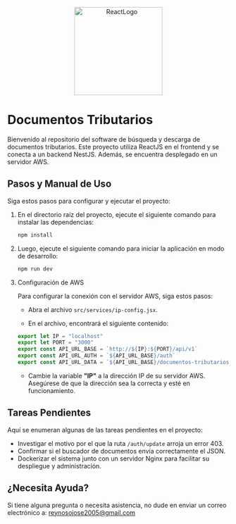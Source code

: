 <p align="center">
  <img src="https://user-images.githubusercontent.com/25181517/183897015-94a058a6-b86e-4e42-a37f-bf92061753e5.png" alt="ReactLogo" width="200" />
</p>

# Documentos Tributarios

Bienvenido al repositorio del software de búsqueda y descarga de documentos tributarios. Este proyecto utiliza ReactJS en el frontend y se conecta a un backend NestJS. Además, se encuentra desplegado en un servidor AWS.

## Pasos y Manual de Uso

Siga estos pasos para configurar y ejecutar el proyecto:

1. En el directorio raíz del proyecto, ejecute el siguiente comando para instalar las dependencias:

    ```bash
    npm install
    ```

2. Luego, ejecute el siguiente comando para iniciar la aplicación en modo de desarrollo:

    ```bash
    npm run dev
    ```

3. Configuración de AWS

   Para configurar la conexión con el servidor AWS, siga estos pasos:

   - Abra el archivo `src/services/ip-config.jsx`.

   - En el archivo, encontrará el siguiente contenido:

    ```javascript
    export let IP = "localhost"
    export let PORT = "3000"
    export const API_URL_BASE = `http://${IP}:${PORT}/api/v1`
    export const API_URL_AUTH = `${API_URL_BASE}/auth`
    export const API_URL_DATA = `${API_URL_BASE}/documentos-tributarios`
    ```

   - Cambie la variable **"IP"** a la dirección IP de su servidor AWS. Asegúrese de que la dirección sea la correcta y esté en funcionamiento.

## Tareas Pendientes

Aquí se enumeran algunas de las tareas pendientes en el proyecto:

- Investigar el motivo por el que la ruta `/auth/update` arroja un error 403.
- Confirmar si el buscador de documentos envía correctamente el JSON.
- Dockerizar el sistema junto con un servidor Nginx para facilitar su despliegue y administración.

## ¿Necesita Ayuda?

Si tiene alguna pregunta o necesita asistencia, no dude en enviar un correo electrónico a: [reynosojose2005@gmail.com](reynosojose2005@gmail.com)
